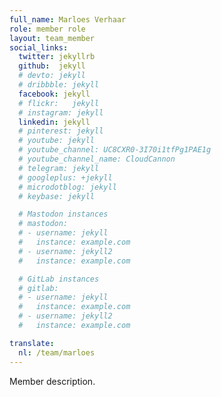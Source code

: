 ```yaml
---
full_name: Marloes Verhaar
role: member role
layout: team_member
social_links:
  twitter: jekyllrb
  github:  jekyll
  # devto: jekyll
  # dribbble: jekyll
  facebook: jekyll
  # flickr:   jekyll
  # instagram: jekyll
  linkedin: jekyll
  # pinterest: jekyll
  # youtube: jekyll
  # youtube_channel: UC8CXR0-3I70i1tfPg1PAE1g
  # youtube_channel_name: CloudCannon
  # telegram: jekyll
  # googleplus: +jekyll
  # microdotblog: jekyll
  # keybase: jekyll

  # Mastodon instances
  # mastodon:
  # - username: jekyll
  #   instance: example.com
  # - username: jekyll2
  #   instance: example.com

  # GitLab instances
  # gitlab:
  # - username: jekyll
  #   instance: example.com
  # - username: jekyll2
  #   instance: example.com

translate:
  nl: /team/marloes
---
```

Member description.
